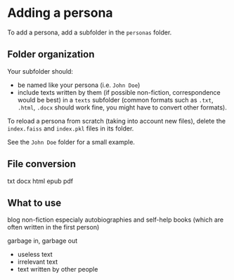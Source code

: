 # Adding a persona

To add a persona, add a subfolder in the `personas` folder.

## Folder organization

Your subfolder should:
- be named like your persona (i.e. `John Doe`)
- include texts written by them (if possible non-fiction, correspondence would be best) in a `texts` subfolder (common formats such as `.txt`, `.html`, `.docx` should work fine, you might have to convert other formats).

To reload a persona from scratch (taking into account new files), delete the `index.faiss` and `index.pkl` files in its folder.

See the `John Doe` folder for a small example.

## File conversion

txt
docx
html
epub
pdf

## What to use

blog
non-fiction especialy autobiographies and self-help books (which are often written in the first person)

garbage in, garbage out
- useless text
- irrelevant text
- text written by other people